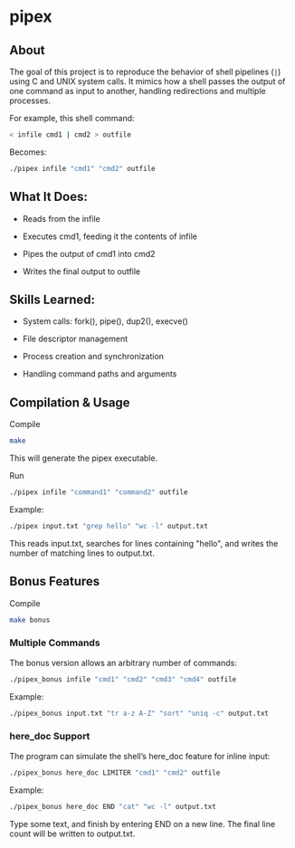 # pipex

## About

The goal of this project is to reproduce the behavior of shell pipelines (`|`) using C and UNIX system calls. It mimics how a shell passes the output of one command as input to another, handling redirections and multiple processes.

For example, this shell command:

```bash
< infile cmd1 | cmd2 > outfile
```

Becomes:

```bash
./pipex infile "cmd1" "cmd2" outfile
```

## What It Does:
  - Reads from the infile
  
  - Executes cmd1, feeding it the contents of infile
  
  - Pipes the output of cmd1 into cmd2
  
  - Writes the final output to outfile

## Skills Learned:
  - System calls: fork(), pipe(), dup2(), execve()
  
  - File descriptor management
  
  - Process creation and synchronization
  
  - Handling command paths and arguments


## Compilation & Usage

Compile
  
```bash
make
```
This will generate the pipex executable.

Run

```bash
./pipex infile "command1" "command2" outfile
```

Example:

```bash
./pipex input.txt "grep hello" "wc -l" output.txt
```
This reads input.txt, searches for lines containing "hello", and writes the number of matching lines to output.txt.

## Bonus Features

Compile
  
```bash
make bonus
```
### Multiple Commands

The bonus version allows an arbitrary number of commands:

```bash
./pipex_bonus infile "cmd1" "cmd2" "cmd3" "cmd4" outfile
```

Example:

```bash
./pipex_bonus input.txt "tr a-z A-Z" "sort" "uniq -c" output.txt
```

### here_doc Support

The program can simulate the shell’s here_doc feature for inline input:

```bash
./pipex_bonus here_doc LIMITER "cmd1" "cmd2" outfile
```

Example:

```bash
./pipex_bonus here_doc END "cat" "wc -l" output.txt
```

Type some text, and finish by entering END on a new line. The final line count will be written to output.txt.


